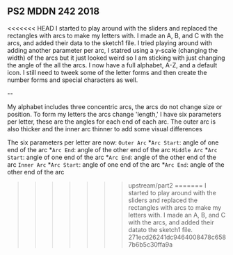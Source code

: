 ## PS2 MDDN 242 2018

<<<<<<< HEAD
I started to play around with the sliders and replaced the rectangles with arcs to make my letters with.
I made an A, B, and C with the arcs, and added their data to the sketch1 file.
I tried playing around with adding another parameter per arc, I statred using a y-scale (changing the width) of the arcs but it just looked weird so I am sticking with just changing the angle of the all the arcs.
I now have a full alphabet, A-Z, and a default icon. I still need to tweek some of the letter forms and then create the number forms and special characters as well.

--

My alphabet includes three concentric arcs, the arcs do not change size or position. To form my letters the arcs change 'length,' I have six parameters per letter, these are the angles for each end of each arc. The outer arc is also thicker and the inner arc thinner to add some visual differences

The six parameters per letter are now:
	`Outer Arc`
		*`Arc Start`: angle of one end of the arc
		*`Arc End`: angle of the other end of the arc
	`Middle Arc`
		*`Arc Start`: angle of one end of the arc
		*`Arc End`: angle of the other end of the arc
	`Inner Arc`
		*`Arc Start`: angle of one end of the arc
		*`Arc End`: angle of the other end of the arc

>>>>>>> upstream/part2
=======
I started to play around with the sliders and replaced the rectangles with arcs to make my letters with.
I made an A, B, and C with the arcs, and added their datato the sketch1 file.
>>>>>>> 271ecd26241dc9464008478c6587b6b5c30ffa9a
